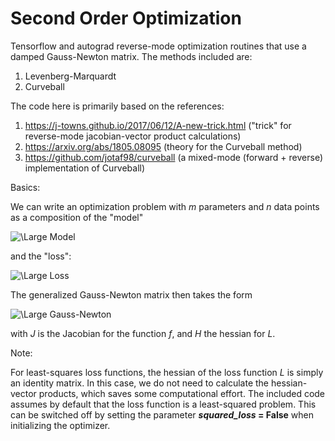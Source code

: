 # Second Order Optimization

Tensorflow and autograd reverse-mode optimization routines that use a damped Gauss-Newton matrix. The methods included are:

1) Levenberg-Marquardt
2) Curveball

The code here is primarily based on the references: 

1) https://j-towns.github.io/2017/06/12/A-new-trick.html ("trick" for reverse-mode jacobian-vector product calculations)
2) https://arxiv.org/abs/1805.08095 (theory for the Curveball method)
3) https://github.com/jotaf98/curveball (a mixed-mode (forward + reverse) implementation of Curveball)

Basics:

We can write an optimization problem with *m* parameters and *n* data points as a composition of the "model"

<img src="https://latex.codecogs.com/svg.latex?\Large&space;f:\mathbb{R}^m\rightarrow\mathbb{R}^n" title="\Large Model" />

and the "loss":

<img src="https://latex.codecogs.com/svg.latex?\Large&space;L:\mathbb{R}^n\rightarrow\mathbb{R}." title="\Large Loss" />

The generalized Gauss-Newton matrix then takes the form  

<img src="https://latex.codecogs.com/svg.latex?\Large&space;G=J^T_f\cdot{H}_L\cdot{J}_f" title="\Large Gauss-Newton" />

with *J* is the Jacobian for the function *f*, and *H* the hessian for *L*. 

Note:

For least-squares loss functions, the hessian of the loss function *L* is simply an identity matrix. In this case, we do not need to calculate the hessian-vector products, which saves some computational effort. The included code assumes by default  that the loss function is a least-squared problem. This can be switched off by setting the parameter **_squared_loss_ = False** when initializing the optimizer.


